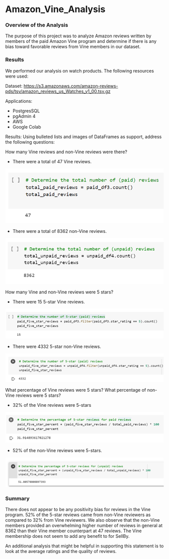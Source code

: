 # Amazon_Vine_Analysis

### Overview of the Analysis
The purpose of this project was to analyze Amazon reviews written by members of the paid Amazon Vine program and determine if there is any bias toward favorable reviews from Vine members in our dataset.

### Results
We performed our analysis on watch products. The following resources were used:

Dataset: https://s3.amazonaws.com/amazon-reviews-pds/tsv/amazon_reviews_us_Watches_v1_00.tsv.gz

Applications:
- PostgresSQL
- pgAdmin 4
- AWS
- Google Colab




Results: Using bulleted lists and images of DataFrames as support, address the following questions:

How many Vine reviews and non-Vine reviews were there?

 - There were a total of 47 Vine reviews.

![Total vine reviews](resources/images/total_paid_reviews.png)

- There were a total of 8362 non-Vine reviews.

![Total vine reviews](resources/images/total_unpaid_reviews.png)

How many Vine and non-Vine reviews were 5 stars? 

- There were 15 5-star Vine reviews.

![Total vine reviews](resources/images/5_star_paid_reviews.png)

- There were 4332 5-star non-Vine reviews.

![Total vine reviews](resources/images/5_star_unpaid_reviews.png)

What percentage of Vine reviews were 5 stars? What percentage of non-Vine reviews were 5 stars?

- 32% of the Vine reviews were 5-stars

![Total vine reviews](resources/images/percentage_5_star_paid_reviews.png)

- 52% of the non-Vine reviews were 5-stars.

![Total vine reviews](resources/images/percentage_5_star_unpaid_reviews.png)

### Summary
There does not appear to be any positivity bias for reviews in the Vine program. 52% of the 5-star reviews came from non-Vine reviewers as compared to 32% from Vine reviewers. We also observe that the non-Vine members provided an overwhelming higher number of reviews in general at 8362 than their Vine member counterpart at 47 reviews. The Vine membership does not seem to add any benefit to for SellBy.

An additional analysis that might be helpful in supporting this statement is to look at the average ratings and the quality of reviews.